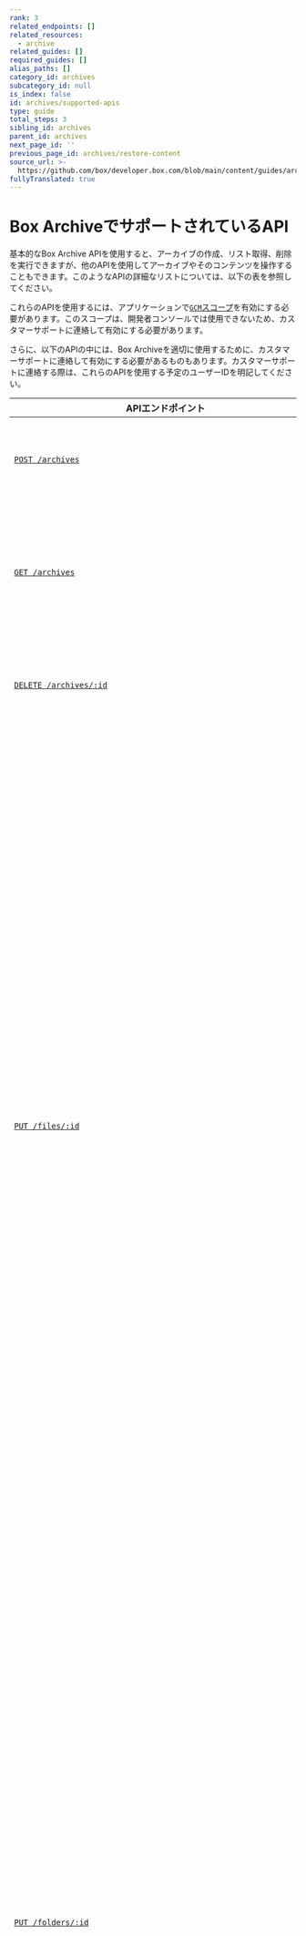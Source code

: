 ```yaml
---
rank: 3
related_endpoints: []
related_resources:
  - archive
related_guides: []
required_guides: []
alias_paths: []
category_id: archives
subcategory_id: null
is_index: false
id: archives/supported-apis
type: guide
total_steps: 3
sibling_id: archives
parent_id: archives
next_page_id: ''
previous_page_id: archives/restore-content
source_url: >-
  https://github.com/box/developer.box.com/blob/main/content/guides/archives/supported-apis.md
fullyTranslated: true
---
```

# Box ArchiveでサポートされているAPI

基本的なBox Archive APIを使用すると、アーカイブの作成、リスト取得、削除を実行できますが、他のAPIを使用してアーカイブやそのコンテンツを操作することもできます。このようなAPIの詳細なリストについては、以下の表を参照してください。

<Message type="notice">

これらのAPIを使用するには、アプリケーションで[`GCM`スコープ][GCM scope]を有効にする必要があります。このスコープは、開発者コンソールでは使用できないため、カスタマーサポートに連絡して有効にする必要があります。

さらに、以下のAPIの中には、Box Archiveを適切に使用するために、カスタマーサポートに連絡して有効にする必要があるものもあります。カスタマーサポートに連絡する際は、これらのAPIを使用する予定のユーザーIDを明記してください。

</Message>

| APIエンドポイント                                                                                                        | 説明                                                                                                             |
| ----------------------------------------------------------------------------------------------------------------- | -------------------------------------------------------------------------------------------------------------- |
| [`POST /archives`][Create archive]                                                                                | アーカイブを作成します。                                                                                                   |
| [`GET /archives`][List archives]                                                                                  | すべてのアーカイブのリストを取得します。                                                                                           |
| [`DELETE /archives/:id`][Delete archive]                                                                          | アーカイブを削除します。                                                                                                   |
| [`PUT /files/:id`][Update file]                                                                                   | ファイルをアーカイブに追加したり、アーカイブから復元したり、アーカイブ内またはアーカイブ間で移動したりします。ファイルに対するその他の更新は許可されていません。有効にするには、カスタマーサポートに連絡する必要があります。 |
| [`PUT /folders/:id`][Update folder]                                                                               | フォルダをアーカイブに追加したり、アーカイブから復元したり、アーカイブ内またはアーカイブ間で移動したりします。フォルダに対するその他の更新は許可されていません。有効にするには、カスタマーサポートに連絡する必要があります。 |
| [`POST /files/content`][Upload file]                                                                              | ファイルをアーカイブまたはアーカイブ内のフォルダにアップロードします。有効にするには、カスタマーサポートに連絡する必要があります。                                              |
| [`GET /files/:id/content`][Download file]                                                                         | ファイルをアーカイブまたはアーカイブ内のフォルダからダウンロードします。                                                                           |
| [`POST /zip_downloads`][Download zip]                                                                             | アーカイブまたはアーカイブ内のフォルダのzipファイルをダウンロードします。                                                                         |
| [`POST /folders`][Create folder within archive]                                                                   | アーカイブ内にフォルダを作成します。有効にするには、カスタマーサポートに連絡する必要があります。                                                               |
| [`GET /files/:id`][Get file details]                                                                              | アーカイブ内のファイルの詳細を取得します。                                                                                          |
| [`GET /folders/:id`][Get folder details]                                                                          | アーカイブまたはアーカイブ内のフォルダの詳細を取得します。                                                                                  |
| [`GET /folders/:id/items`][List folder items]                                                                     | アーカイブまたはアーカイブ内のフォルダ内にある項目のリストを取得します。                                                                           |
| [`POST /files/:id/copy`][Copy file]                                                                               | アーカイブ内のファイルを別のアーカイブにコピーします。                                                                                    |
| [`POST /folders/:id/copy`][Copy folder]                                                                           | アーカイブ内のフォルダを別のアーカイブにコピーします。                                                                                    |
| [`POST /files/:id/metadata/:scope/:template_key`][Create metadata on file]                                        | アーカイブ内のファイルにメタデータインスタンスを作成します。                                                                                 |
| [`GET /files/:id/metadata/:scope/:template_key`][View metadata on file]                                           | アーカイブ内のファイルのメタデータインスタンスを表示します。                                                                                 |
| [`GET /files/:id/metadata`][List metadata on file]                                                                | アーカイブ内のファイルのすべてのメタデータインスタンスのリストを取得します。                                                                         |
| [`PUT /files/:id/metadata/:scope/:template_key`][Update metadata on file]                                         | アーカイブ内のファイルのメタデータインスタンスを更新します。                                                                                 |
| [`DELETE /files/:id/metadata/:scope/:template_key`][Delete metadata on file]                                      | アーカイブ内のファイルのメタデータインスタンスを削除します。                                                                                 |
| [`POST /files/:id/metadata/enterprise/securityClassification/6VMVochwUWo`][Create classification label on file]   | アーカイブ内のファイルに分類ラベルを作成します。                                                                                       |
| [`GET /files/:id/metadata/enterprise/securityClassification/6VMVochwUWo`][View classification label on file]      | アーカイブ内のファイルの分類ラベルを表示します。                                                                                       |
| [`PUT /files/:id/metadata/enterprise/securityClassification/6VMVochwUWo`][Update classification label on file]    | アーカイブ内のファイルの分類ラベルを更新します。                                                                                       |
| [`DELETE /files/:id/metadata/enterprise/securityClassification/6VMVochwUWo`][Delete classification label on file] | アーカイブ内のファイルの分類ラベルを削除します。                                                                                       |

[Create archive]: https://developer.box.com/reference/v2025.0/post-archives/

[List archives]: https://developer.box.com/reference/v2025.0/get-archives/

[Delete archive]: https://developer.box.com/reference/v2025.0/delete-archives-id/

[Update file]: e://put-files-id

[Update folder]: e://put-folders-id

[Upload file]: e://post-files-content

[Download file]: e://get-files-id-content

[Download zip]: e://post-zip-downloads

[Create folder within archive]: e://post-folders

[Get file details]: e://get-files-id

[Get folder details]: e://get-folders-id

[List folder items]: e://get-folders-id-items

[Copy file]: e://post-files-id-copy

[Copy folder]: e://post-folders-id-copy

[Create metadata on file]: e://post-files-id-metadata-id-id

[View metadata on file]: e://get-files-id-metadata-id-id

[List metadata on file]: e://get-files-id-metadata

[Update metadata on file]: e://put-files-id-metadata-id-id

[Delete metadata on file]: e://delete-files-id-metadata-id-id

[Create classification label on file]: e://post-files-id-metadata-enterprise-securityClassification-6VMVochwUWo

[View classification label on file]: e://get-files-id-metadata-enterprise-securityClassification-6VMVochwUWo

[Update classification label on file]: e://put-files-id-metadata-enterprise-securityClassification-6VMVochwUWo

[Delete classification label on file]: e://delete-files-id-metadata-enterprise-securityClassification-6VMVochwUWo

[GCM scope]: https://developer.box.com/guides/api-calls/permissions-and-errors/scopes/#global-content-manager-gcm
